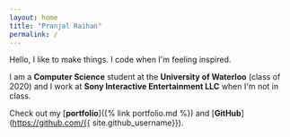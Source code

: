 ```yaml
---
layout: home
title: "Pranjal Raihan"
permalink: /
---
```


Hello, I like to make things. I code when I'm feeling inspired.

I am a **Computer Science** student at the **University of Waterloo** (class of 2020) and I work at **Sony Interactive Entertainment LLC** when I'm not in class.

Check out my [**portfolio**]({% link portfolio.md %}) and [**GitHub**](https://github.com/{{ site.github_username}}).
